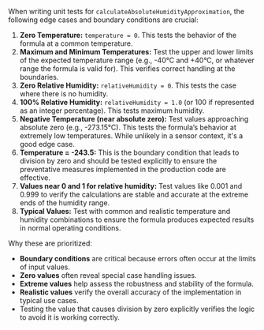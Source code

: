 When writing unit tests for `calculateAbsoluteHumidityApproximation`, the following edge cases and boundary conditions are crucial:

1.  **Zero Temperature:** `temperature = 0`. This tests the behavior of the formula at a common temperature.
2.  **Maximum and Minimum Temperatures:** Test the upper and lower limits of the expected temperature range (e.g., -40°C and +40°C, or whatever range the formula is valid for). This verifies correct handling at the boundaries.
3.  **Zero Relative Humidity:** `relativeHumidity = 0`.  This tests the case where there is no humidity.
4.  **100% Relative Humidity:** `relativeHumidity = 1.0` (or 100 if represented as an integer percentage). This tests maximum humidity.
5.  **Negative Temperature (near absolute zero):** Test values approaching absolute zero (e.g., -273.15°C). This tests the formula’s behavior at extremely low temperatures. While unlikely in a sensor context, it's a good edge case.
6. **Temperature = -243.5:**  This is the boundary condition that leads to division by zero and should be tested explicitly to ensure the preventative measures implemented in the production code are effective.
7.  **Values near 0 and 1 for relative humidity:** Test values like 0.001 and 0.999 to verify the calculations are stable and accurate at the extreme ends of the humidity range.
8.  **Typical Values:** Test with common and realistic temperature and humidity combinations to ensure the formula produces expected results in normal operating conditions.

Why these are prioritized:

*   **Boundary conditions** are critical because errors often occur at the limits of input values.
*   **Zero values** often reveal special case handling issues.
*   **Extreme values** help assess the robustness and stability of the formula.
*   **Realistic values** verify the overall accuracy of the implementation in typical use cases.
*   Testing the value that causes division by zero explicitly verifies the logic to avoid it is working correctly.
